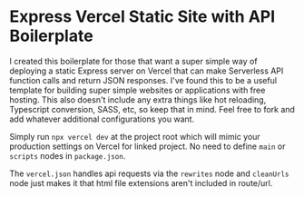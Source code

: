 # Express Vercel Static Site with API Boilerplate

I created this boilerplate for those that want a super simple way of deploying a static Express server on Vercel that can make Serverless API function calls and return JSON responses. I've found this to be a useful template for building super simple websites or applications with free hosting. This also doesn't include any extra things like hot reloading, Typescript conversion, SASS, etc, so keep that in mind. Feel free to fork and add whatever additional configurations you want.

Simply run `npx vercel dev` at the project root which will mimic your production settings on
Vercel for linked project. No need to define `main` or `scripts` nodes in
`package.json`.

The `vercel.json` handles api requests via the `rewrites` node and
`cleanUrls` node just makes it that html file extensions aren't included in route/url.
